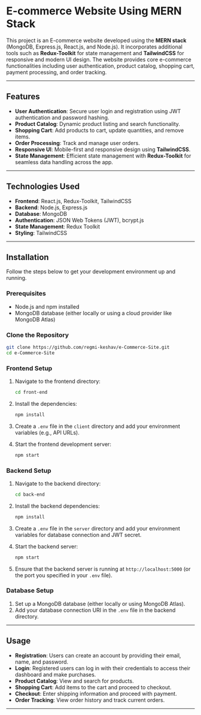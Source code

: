 # E-commerce Website Using MERN Stack

This project is an E-commerce website developed using the **MERN stack** (MongoDB, Express.js, React.js, and Node.js). It incorporates additional tools such as **Redux-Toolkit** for state management and **TailwindCSS** for responsive and modern UI design. The website provides core e-commerce functionalities including user authentication, product catalog, shopping cart, payment processing, and order tracking.

---

## Features

- **User Authentication**: Secure user login and registration using JWT authentication and password hashing.
- **Product Catalog**: Dynamic product listing and search functionality.
- **Shopping Cart**: Add products to cart, update quantities, and remove items.
- **Order Processing**: Track and manage user orders.
- **Responsive UI**: Mobile-first and responsive design using **TailwindCSS**.
- **State Management**: Efficient state management with **Redux-Toolkit** for seamless data handling across the app.

---

## Technologies Used

- **Frontend**: React.js, Redux-Toolkit, TailwindCSS
- **Backend**: Node.js, Express.js
- **Database**: MongoDB
- **Authentication**: JSON Web Tokens (JWT), bcrypt.js
- **State Management**: Redux Toolkit
- **Styling**: TailwindCSS

---

## Installation

Follow the steps below to get your development environment up and running.

### Prerequisites

- Node.js and npm installed
- MongoDB database (either locally or using a cloud provider like MongoDB Atlas)

### Clone the Repository

```bash
git clone https://github.com/regmi-keshav/e-Commerce-Site.git
cd e-Commerce-Site
```

### Frontend Setup

1. Navigate to the frontend directory:

    ```bash
    cd front-end
    ```

2. Install the dependencies:

    ```bash
    npm install
    ```

3. Create a `.env` file in the `client` directory and add your environment variables (e.g., API URLs).

4. Start the frontend development server:

    ```bash
    npm start
    ```

### Backend Setup

1. Navigate to the backend directory:

    ```bash
    cd back-end
    ```

2. Install the backend dependencies:

    ```bash
    npm install
    ```

3. Create a `.env` file in the `server` directory and add your environment variables for database connection and JWT secret.

4. Start the backend server:

    ```bash
    npm start
    ```

5. Ensure that the backend server is running at `http://localhost:5000` (or the port you specified in your `.env` file).

### Database Setup

1. Set up a MongoDB database (either locally or using MongoDB Atlas).
2. Add your database connection URI in the `.env` file in the backend directory.

---

## Usage

- **Registration**: Users can create an account by providing their email, name, and password.
- **Login**: Registered users can log in with their credentials to access their dashboard and make purchases.
- **Product Catalog**: View and search for products.
- **Shopping Cart**: Add items to the cart and proceed to checkout.
- **Checkout**: Enter shipping information and proceed with payment.
- **Order Tracking**: View order history and track current orders.

---
